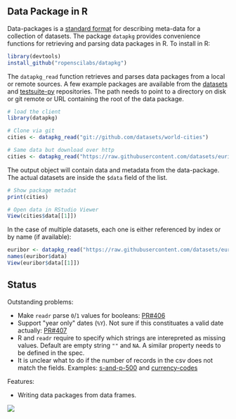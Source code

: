 ## Data Package in R

Data-packages is a [standard format](http://frictionlessdata.io/data-packages/) for describing meta-data for a collection of datasets. The package `datapkg` provides convenience functions for retrieving and parsing data packages in R. To install in R:

```r
library(devtools)
install_github("ropenscilabs/datapkg")
```

The `datapkg_read` function retrieves and parses data packages from a local or remote sources. A few example packages are available from the [datasets](https://github.com/datasets) and [testsuite-py](https://github.com/frictionlessdata/testsuite-py) repositories. The path needs to point to a directory on disk or git remote or URL containing the root of the data package.

```r
# load the client
library(datapkg)

# Clone via git
cities <- datapkg_read("git://github.com/datasets/world-cities")

# Same data but download over http
cities <- datapkg_read("https://raw.githubusercontent.com/datasets/euribor/world-cities")
```

The output object will contain data and metadata from the data-package. The actual datasets are inside the `$data` field of the list.

```r
# Show package metadat
print(cities)

# Open data in RStudio Viewer
View(cities$data[[1]])
```

In the case of multiple datasets, each one is either referenced by index or by name (if available):

```r
euribor <- datapkg_read("https://raw.githubusercontent.com/datasets/euribor/master")
names(euribor$data)
View(euribor$data[[1]])
```

## Status

Outstanding problems:

 - Make `readr` parse `0`/`1` values for booleans: [PR#406](https://github.com/hadley/readr/pull/406)
 - Support "year only" dates (`%Y`). Not sure if this constituates a valid date actually: [PR#407](https://github.com/hadley/readr/pull/407)
 - R and `readr` require to specify which strings are interepreted as missing values. Default are empty string `""` and `NA`. A similar property needs to be defined in the spec.
 - It is unclear what to do if the number of records in the csv does not match the fields. Examples: [s-and-p-500](https://github.com/datasets/s-and-p-500) and [currency-codes](https://raw.githubusercontent.com/frictionlessdata/testsuite-py/master/datasets/currency-codes)

Features:

 - Writing data packages from data frames. 

[![](http://ropensci.org/public_images/github_footer.png)](http://ropensci.org)
